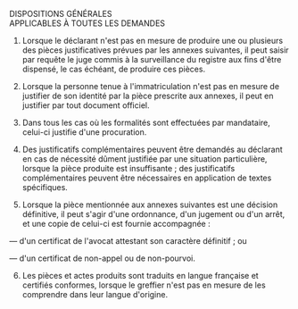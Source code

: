 DISPOSITIONS GÉNÉRALES\
APPLICABLES À TOUTES LES DEMANDES

1. Lorsque le déclarant n'est pas en mesure de produire une ou plusieurs des pièces justificatives prévues par les annexes suivantes, il peut saisir par requête le juge commis à la surveillance du registre aux fins d'être dispensé, le cas échéant, de produire ces pièces.

1. Lorsque la personne tenue à l'immatriculation n'est pas en mesure de justifier de son identité par la pièce prescrite aux annexes, il peut en justifier par tout document officiel.

1. Dans tous les cas où les formalités sont effectuées par mandataire, celui-ci justifie d'une procuration.

1. Des justificatifs complémentaires peuvent être demandés au déclarant en cas de nécessité dûment justifiée par une situation particulière, lorsque la pièce produite est insuffisante ; des justificatifs complémentaires peuvent être nécessaires en application de textes spécifiques.

1. Lorsque la pièce mentionnée aux annexes suivantes est une décision définitive, il peut s'agir d'une ordonnance, d'un jugement ou d'un arrêt, et une copie de celui-ci est fournie accompagnée :

― d'un certificat de l'avocat attestant son caractère définitif ; ou

― d'un certificat de non-appel ou de non-pourvoi.

6. Les pièces et actes produits sont traduits en langue française et certifiés conformes, lorsque le greffier n'est pas en mesure de les comprendre dans leur langue d'origine.
